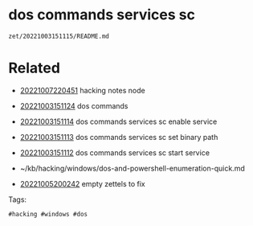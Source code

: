 # dos commands services sc

` zet/20221003151115/README.md `

# Related

- [20221007220451](/zet/20221007220451/README.md) hacking notes node

- [20221003151124](/zet/20221003151124/README.md) dos commands
- [20221003151114](/zet/20221003151114/README.md) dos commands services sc enable service
- [20221003151113](/zet/20221003151113/README.md) dos commands services sc set binary path
- [20221003151112](/zet/20221003151112/README.md) dos commands services sc start service
- ~/kb/hacking/windows/dos-and-powershell-enumeration-quick.md
- [20221005200242](/zet/20221005200242/README.md) empty zettels to fix

Tags:

    #hacking #windows #dos 
